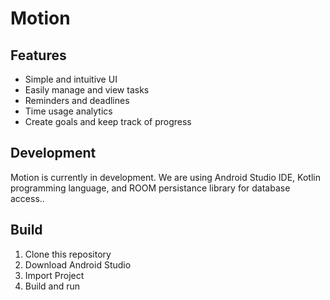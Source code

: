 # Motion

## Features
- Simple and intuitive UI
- Easily manage and view tasks
- Reminders and deadlines
- Time usage analytics
- Create goals and keep track of progress

## Development
Motion is currently in development. 
We are using Android Studio IDE, Kotlin programming language, and ROOM persistance library for database access.. 

## Build
1. Clone this repository
2. Download Android Studio
3. Import Project
4. Build and run
